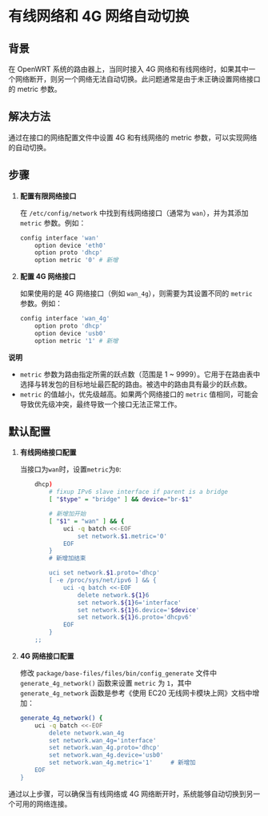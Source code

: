 # 有线网络和 4G 网络自动切换

## 背景

在 OpenWRT 系统的路由器上，当同时接入 4G 网络和有线网络时，如果其中一个网络断开，则另一个网络无法自动切换。此问题通常是由于未正确设置网络接口的 metric 参数。

## 解决方法

通过在接口的网络配置文件中设置 4G 和有线网络的 metric 参数，可以实现网络的自动切换。

## 步骤

1. **配置有限网络接口**

   在 `/etc/config/network` 中找到有线网络接口（通常为 `wan`），并为其添加 `metric` 参数。例如：

   ```sh
   config interface 'wan'
       option device 'eth0'
       option proto 'dhcp'
       option metric '0' # 新增
   ```

2. **配置 4G 网络接口**

   如果使用的是 4G 网络接口（例如 `wan_4g`），则需要为其设置不同的 `metric` 参数。例如：

   ```sh
   config interface 'wan_4g'
       option proto 'dhcp'
       option device 'usb0'
       option metric '1' # 新增
   ```

**说明**

- `metric` 参数为路由指定所需的跃点数（范围是 1 ~ 9999）。它用于在路由表中选择与转发包的目标地址最匹配的路由。被选中的路由具有最少的跃点数。
- `metric` 的值越小，优先级越高。如果两个网络接口的 `metric` 值相同，可能会导致优先级冲突，最终导致一个接口无法正常工作。

## 默认配置

1. **有线网络接口配置**

	当接口为`wan`时，设置`metric`为`0`:

	```sh
		dhcp)
			# fixup IPv6 slave interface if parent is a bridge
			[ "$type" = "bridge" ] && device="br-$1"

            # 新增加开始
			[ "$1" = "wan" ] && {
				uci -q batch <<-EOF
					set network.$1.metric='0'
				EOF
			}
            # 新增加结束

			uci set network.$1.proto='dhcp'
			[ -e /proc/sys/net/ipv6 ] && {
				uci -q batch <<-EOF
					delete network.${1}6
					set network.${1}6='interface'
					set network.${1}6.device='$device'
					set network.${1}6.proto='dhcpv6'
				EOF
			}
		;;
	```

2. **4G 网络接口配置**

	修改 `package/base-files/files/bin/config_generate` 文件中`generate_4g_network()` 函数来设置 `metric` 为 `1`，其中 `generate_4g_network` 函数是参考《使用 EC20 无线网卡模块上网》文档中增加：

	```sh
	generate_4g_network() {
		uci -q batch <<-EOF
			delete network.wan_4g
			set network.wan_4g='interface'
			set network.wan_4g.proto='dhcp'
			set network.wan_4g.device='usb0'
			set network.wan_4g.metric='1'     # 新增加
		EOF
	}
	```	

通过以上步骤，可以确保当有线网络或 4G 网络断开时，系统能够自动切换到另一个可用的网络连接。
